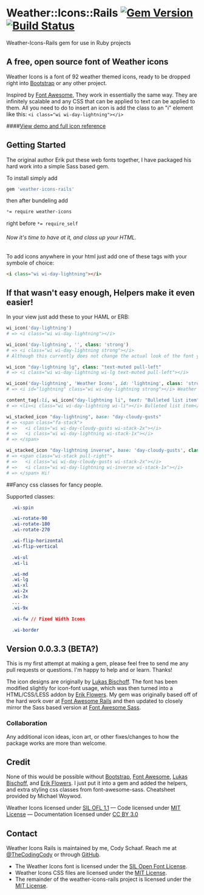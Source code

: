 
# Weather::Icons::Rails [![Gem Version](https://badge.fury.io/rb/weather-icons-rails@2x.svg)](http://rubygems.org/gems/weather-icons-rails) [![Build Status](https://travis-ci.org/CodySchaaf/weather-icons-rails.svg?branch=master)](https://travis-ci.org/CodySchaaf/weather-icons-rails)
Weather-Icons-Rails gem for use in Ruby projects

## A free, open source font of Weather icons

Weather Icons is a font of 92 weather themed icons, ready to be dropped right into [Bootstrap](http://www.getbootstrap.com) or any other project.

Inspired by [Font Awesome](http://fontawesome.io/), They work in essentially the same way. They are infinitely scalable and any CSS that can be applied to text can be applied to them. All you need to do to insert an icon is add the class to an "i" element like this: `<i class="wi wi-day-lightning"></i>`

####[View demo and full icon reference](http://erikflowers.github.io/weather-icons/)

## Getting Started

The original author Erik put these web fonts together, I have packaged his hard work into a simple Sass based gem.

To install simply add

```ruby
gem 'weather-icons-rails'
```
then after bundeling add

```css
*= require weather-icons
```

right before `*= require_self`

###### Now it's time to have at it, and class up your HTML.

To add icons anywhere in your html just add one of these tags with your symbole of choice:

```html
<i class="wi wi-day-lightning"></i>
```
## If that wasn't easy enough, Helpers make it even easier!

In your view just add these to your HAML or ERB:
```ruby
wi_icon('day-lightning')
# => <i class="wi wi-day-lightning"></i>
```
```ruby
wi_icon('day-lightning', '', class: 'strong')
# => <i class="wi wi-day-lightning strong"></i>
# Although this currently does not change the actual look of the font yet. Any suggestions?
```
```ruby
wi_icon "day-lightning lg", class: "text-muted pull-left"
# => <i class="wi wi-day-lightning wi-lg text-muted pull-left"></i>
```
```ruby
wi_icon('day-lightning', 'Weather Icons', id: 'lightning', class: 'strong')
# => <i id="lightning" class="wi wi-day-lightning strong"></i> Weather Icons
```

```ruby
content_tag(:li, wi_icon("day-lightning li", text: "Bulleted list item"))
# => <li><i class="wi wi-day-lightning wi-li"></i> Bulleted list item</li>
```
```ruby
wi_stacked_icon "day-lightning", base: "day-cloudy-gusts"
# => <span class="fa-stack">
# =>   <i class="wi wi-day-cloudy-gusts wi-stack-2x"></i>
# =>   <i class="wi wi-day-lightning wi-stack-1x"></i>
# => </span>

wi_stacked_icon "day-lightning inverse", base: 'day-cloudy-gusts', class: "pull-right", text: "Hi!"
# => <span class="wi-stack pull-right">
# =>   <i class="wi wi-day-cloudy-gusts wi-stack-2x"></i>
# =>   <i class="wi wi-day-lightning wi-inverse wi-stack-1x"></i>
# => </span> Hi!
```

##Fancy css classes for fancy people.

Supported classes:

```css
  .wi-spin

  .wi-rotate-90
  .wi-rotate-180
  .wi-rotate-270

  .wi-flip-horizontal
  .wi-flip-vertical  

  .wi-ul
  .wi-li

  .wi-md
  .wi-lg
  .wi-xl
  .wi-2x
  .wi-3x
  ...
  .wi-9x

  .wi-fw // Fixed Width Icons

  .wi-border
```

## Version 0.0.3.3 (BETA?)
This is my first attempt at making a gem, please feel free to send me any pull requests or questions. I'm happy to help and or learn. Thanks!

The icon designs are originally by [Lukas Bischoff](http://www.twitter.com/artill). The font has been modified slightly for icon-font usage, which was then turned into a HTML/CSS/LESS addon by [Erik Flowers](http://www.helloerik.com). My gem was originally based off of the hard work over at [Font Awesome Rails](https://github.com/bokmann/font-awesome-rails) and then updated to closely mirror the Sass based version at [Font Awesome Sass](https://github.com/FortAwesome/font-awesome-sass).

### Collaboration
Any additional icon ideas, icon art, or other fixes/changes to how the package works are more than welcome.

## Credit
None of this would be possible without [Bootstrap](http://www.getbootstrap.com), [Font Awesome](http://fontawesome.io/), [Lukas Bischoff](http://www.twitter.com/artill), and [Erik Flowers](http://www.helloerik.com). I just put it into a gem and added the helpers, and extra styling css classes from font-awesome-sass. Cheatsheet provided by Michael Woywod.

Weather Icons licensed under [SIL OFL 1.1](http://scripts.sil.org/OFL) &mdash; Code licensed under [MIT License](http://opensource.org/licenses/mit-license.html)  &mdash; Documentation licensed under [CC BY 3.0](http://creativecommons.org/licenses/by/3.0)

## Contact
Weather Icons Rails is maintained by me, Cody Schaaf. Reach me at [@TheCodingCody](http://www.twitter.com/TheCodingCody) or through [GitHub](https://github.com/CodySchaaf/weather-icons-rails).

* The Weather Icons font is
  licensed under the [SIL Open Font License](http://scripts.sil.org/OFL).
* Weather Icons CSS files are
  licensed under the
  [MIT License](http://opensource.org/licenses/mit-license.html).
* The remainder of the weather-icons-rails project is licensed under the
  [MIT License](http://opensource.org/licenses/mit-license.html).
